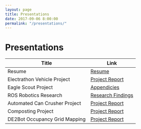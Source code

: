 ```yaml
---
layout: page
title: Presentations
date: 2017-09-06 8:00:00
permalink: "/presentations/"
---
```


<div id="presentation-title" markdown="1">

# Presentations

</div>


<div class="presentation-contents" markdown="1">
    
<div id="presentation-table" markdown="1">

|Title|Link|
|-----|----|
|Resume                         |[Resume](/assets/docs/Tyler-Lee-Resume.pdf)|
|Electrathon Vehicle Project    |[Project Report](/assets/docs/Electrathon-Vehicle.pdf)|
|Eagle Scout Project            |[Appendicies](/assets/docs/Eagle-Appendicies.pdf)|
|ROS Robotics Research          |[Research Findings](/assets/docs/ROS-Report.pdf)|
|Automated Can Crusher Project  |[Project Report](/assets/docs/Can-Crusher-Report.pdf)|
|Composting Project             |[Project Report](/assets/docs/Composting-Project.pdf)|
|DE2Bot Occupancy Grid Mapping  |[Project Report](/assets/docs/DE2Bot-Report.pdf)|

</div>

</div>